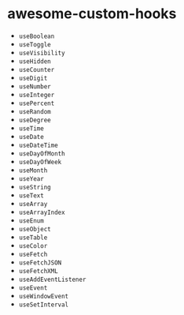 
# awesome-custom-hooks
* `useBoolean`
* `useToggle`
* `useVisibility`
* `useHidden`
* `useCounter`
* `useDigit`
* `useNumber`
* `useInteger`
* `usePercent`
* `useRandom`
* `useDegree`
* `useTime`
* `useDate`
* `useDateTime`
* `useDayOfMonth`
* `useDayOfWeek`
* `useMonth`
* `useYear`
* `useString`
* `useText`
* `useArray`
* `useArrayIndex`
* `useEnum`
* `useObject`
* `useTable`
* `useColor`
* `useFetch`
* `useFetchJSON`
* `useFetchXML`
* `useAddEventListener`
* `useEvent`
* `useWindowEvent`
* `useSetInterval`



